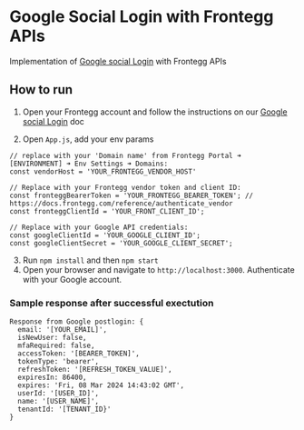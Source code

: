 # Google Social Login with Frontegg APIs
Implementation of [Google social Login](https://docs.frontegg.com/docs/google-login) with Frontegg APIs

## How to run

1. Open your Frontegg account and follow the instructions on our [Google social Login](https://docs.frontegg.com/docs/google-login) doc

2. Open `App.js`, add your env params

```
// replace with your 'Domain name' from Frontegg Portal ➜ [ENVIRONMENT] ➜ Env Settings ➜ Domains:
const vendorHost = 'YOUR_FRONTEGG_VENDOR_HOST'

// Replace with your Frontegg vendor token and client ID:
const fronteggBearerToken = 'YOUR_FRONTEGG_BEARER_TOKEN'; // https://docs.frontegg.com/reference/authenticate_vendor
const fronteggClientId = 'YOUR_FRONT_CLIENT_ID';

// Replace with your Google API credentials:
const googleClientId = 'YOUR_GOOGLE_CLIENT_ID';
const googleClientSecret = 'YOUR_GOOGLE_CLIENT_SECRET';
```

3. Run `npm install` and then `npm start`
4. Open your browser and navigate to `http://localhost:3000`. Authenticate with your Google account.

### Sample response after successful exectution
```
Response from Google postlogin: {
  email: '[YOUR_EMAIL]',
  isNewUser: false,
  mfaRequired: false,
  accessToken: '[BEARER_TOKEN]',
  tokenType: 'bearer',
  refreshToken: '[REFRESH_TOKEN_VALUE]',
  expiresIn: 86400,
  expires: 'Fri, 08 Mar 2024 14:43:02 GMT',
  userId: '[USER_ID]',
  name: '[USER_NAME]',
  tenantId: '[TENANT_ID}'
}
```
